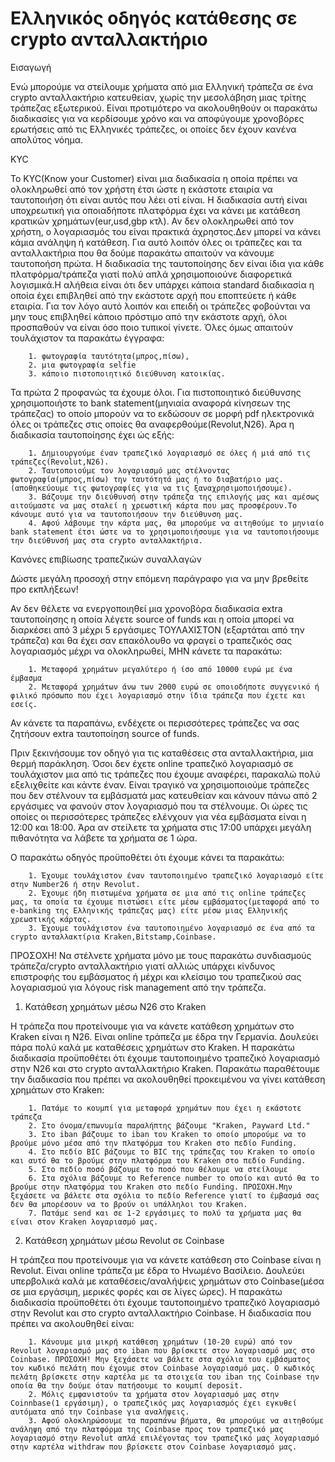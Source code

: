 # Ελληνικός οδηγός κατάθεσης σε crypto ανταλλακτήριο

Εισαγωγή

Ενώ μπορούμε να στείλουμε χρήματα από μια Ελληνική τράπεζα σε ένα crypto ανταλλακτήριο κατευθείαν, χωρίς την μεσολάβηση μιας τρίτης τράπεζας εξωτερικού. Είναι προτιμότερο να ακολουθηθούν οι παρακάτω διαδικασίες για να κερδίσουμε χρόνο και να αποφύγουμε χρονοβόρες ερωτήσεις από τις Ελληνικές τράπεζες, οι οποίες δεν έχουν κανένα απολύτος νόημα.

KYC

Το KYC(Know your Customer) είναι μια διαδικασία η οποία πρέπει να ολοκληρωθεί από τον χρήστη έτσι ώστε η εκάστοτε εταιρία να ταυτοποιήση ότι είναι αυτός που λέει οτί είναι. Η διαδικασία αυτή είναι υποχρεωτική για οποιαδήποτε πλατφόρμα έχει να κάνει με κατάθεση κρατικών χρημάτων(eur,usd,gbp κτλ). Αν δεν ολοκληρωθεί από τον χρήστη, ο λογαριασμός του είναι πρακτικά άχρηστος.Δεν μπορεί να κάνει κάμια ανάληψη ή κατάθεση. Για αυτό λοιπόν όλες οι τράπεζες και τα ανταλλακτήρια που θα δούμε παρακάτω απαιτούν να κάνουμε ταυτοποήση πρώτα. Η διαδικασία της ταυτοποίησης δεν είναι ίδια για κάθε πλατφόρμα/τράπεζα γιατί πολύ απλά χρησιμοποιούνε διαφορετικά λογισμικά.Η αλήθεια είναι ότι δεν υπάρχει κάποια standard διαδικασία η οποία έχει επιβληθεί από την εκάστοτε αρχή που εποπτεύετε ή κάθε εταιρία. Για τον λόγο αυτό λοιπόν και επειδή οι τράπεζες φοβούνται να μην τους επιβληθεί κάποιο πρόστιμο από την εκάστοτε αρχή, όλοι προσπαθούν να είναι όσο ποιο τυπικοί γίνετε. Όλες όμως απαιτούν τουλάχιστον τα παρακάτω έγγραφα: 

        1. φωτογραφία ταυτότητα(μπρος,πίσω),
        2. μια φωτογραφία selfie
        3. κάποιο πιστοποιητικό διεύθυνση κατοικίας. 

Τα πρώτα 2 προφανώς τα έχουμε όλοι. Για πιστοποιητικό διεύθυνσης χρησιμοποιήστε το bank statement(μηνιαία αναφορά κίνησεων της τράπεζας) το οποίο μπορούν να το εκδώσουν σε μορφή pdf ηλεκτρονικά όλες οι τράπεζες στις οποίες θα αναφερθούμε(Revolut,N26). Άρα η διαδικασία ταυτοποίησης έχει ώς εξής:

        1. Δημιουργούμε έναν τραπεζικό λογαριασμό σε όλες ή μιά από τις τράπεζες(Revolut,N26).
        2. Ταυτοποιούμε τον λογαριασμό μας στέλνοντας φωτογραφία(μπρος,πίσω) την ταυτότητά μας ή το διαβατήριο μας.(αποθηκεύουμε τις φωτογραφίες για να τις ξαναχρησιμοποιήσουμε).
        3. Βάζουμε την διεύθυνσή στην τράπεζα της επιλογής μας και αμέσως αιτούμαστε να μας σταλεί η χρεωστική κάρτα που μας προσφέρουν.Το κάνουμε αυτό για να ταυτοποιήσουν την διεύθυνση μας.
        4. Αφού λάβουμε την κάρτα μας, θα μπορούμε να αιτηθούμε το μηνιαίο bank statement έτσι ώστε να το χρησιμοποιήσουμε για να ταυτοποιήσουμε την διεύθυνσή μας στα crypto ανταλλακτήρια.
    

Κανόνες επιβίωσης τραπεζικών συναλλαγών

Δώστε μεγάλη προσοχή στην επόμενη παράγραφο για να μην βρεθείτε προ εκπλήξεων!

Αν δεν θέλετε να ενεργοποιηθεί μια χρονοβόρα διαδικασία extra ταυτοποίησης η οποία λέγετε source of funds και η οποία μπορεί να διαρκέσει από 3 μέχρι 5 εργάσιμες ΤΟΥΛΑΧΙΣΤΟΝ (εξαρτάται από την τράπεζα) και θα έχει σαν επακόλουθο να φραγεί ο τραπεζικός σας λογαριασμός μέχρι να ολοκληρωθεί, ΜΗΝ κάνετε τα παρακάτω:

        1. Μεταφορά χρημάτων μεγαλύτερο ή ίσο από 10000 ευρώ με ένα έμβασμα
        2. Μεταφορά χρημάτων άνω των 2000 ευρώ σε οποιοδήποτε συγγενικό ή φιλικό πρόσωπο που έχει λογαριασμό στην ίδια τράπεζα που έχετε και εσείς.
        
Αν κάνετε τα παραπάνω, ενδέχετε οι περισσότερες τράπεζες να σας ζητήσουν extra ταυτοποίηση source of funds.


Πριν ξεκινήσουμε τον οδηγό για τις καταθέσεις στα ανταλλακτήρια, μια θερμή παράκληση. Όσοι δεν έχετε online τραπεζικό λογαριασμό σε τουλάχιστον μια από τις τράπεζες που έχουμε αναφέρει, παρακαλώ πολύ εξελιχθείτε και κάντε έναν. Είναι τραγικό να χρησιμοποιούμε τράπεζες που δεν στέλνουν τα εμβάσματά μας κατευθείαν και κάνουν πάνω από 2 εργάσιμες να φανούν στον λογαριασμό που τα στέλνουμε. Οι ώρες τις οποίες οι περισσότερες τράπεζες ελένχουν για νέα εμβάσματα είναι η 12:00 και 18:00. Άρα αν στείλετε τα χρήματα στις 17:00 υπάρχει μεγάλη πιθανότητα να λάβετε τα χρήματα σε 1 ώρα.

Ο παρακάτω οδηγός προϋποθέτει ότι έχουμε κάνει τα παρακάτω:

        1. Έχουμε τουλάχιστον έναν ταυτοποιημένο τραπεζικό λογαριασμό είτε στην Number26 ή στην Revolut.
        2. Έχουμε ήδη πιστωμένα χρήματα σε μια από τις online τράπεζες μας, τα οποία τα έχουμε πιστώσει είτε μέσω εμβάσματος(μεταφορά από το e-banking της Ελληνικής τράπεζας μας) είτε μέσω μιας Ελληνικής χρεωστικής κάρτας.
        3. Έχουμε τουλάχιστον ένα ταυτοποιημένο λογαριασμό σε ένα από τα crypto ανταλλακτίρια Kraken,Bitstamp,Coinbase.


ΠΡΟΣΟΧΗ! Να στέλνετε χρήματα μόνο με τους παρακάτω συνδιασμούς τράπεζα/crypto ανταλλακτήριο γιατί αλλιώς υπάρχει κίνδυνος επιστροφής του εμβάσματος ή μέχρι και κλείσιμο του τραπεζικού σας λογαριασμού για λόγους risk management από την τράπεζα.


1) Κατάθεση χρημάτων μέσω Ν26 στο Kraken

H τράπεζα που προτείνουμε για να κάνετε κατάθεση χρημάτων στο Kraken είναι η N26. Είναι online τράπεζα με έδρα την Γερμανία. Δουλεύει πάρα πολύ καλά με καταθέσεις χρημάτων στο Kraken. Η παρακάτω διαδικασία προϋποθέτει ότι έχουμε ταυτοποιημένο τραπεζικό λογαριασμό στην Ν26 και στο crypto ανταλλακτήριο Kraken. Παρακάτω παραθέτουμε την διαδικασία που πρέπει να ακολουθηθεί προκειμένου να γίνει κατάθεση χρημάτων στο Kraken:

        1. Πατάμε το κουμπί για μεταφορά χρημάτων που έχει η εκάστοτε τράπεζα
        2. Στο όνομα/επωνυμία παραλήπτης βάζουμε "Kraken, Payward Ltd."
        3. Στο iban βάζουμε το iban του Kraken το οποίο μπορούμε να το βρούμε μόνο μέσα από την πλατφόρμα του Kraken στο πεδίο Funding.
        4. Στο πεδίο BIC βάζουμε το BIC της τράπεζας του Kraken το οποίο και αυτό θα το βρούμε στην πλατφόρμα του Kraken στο πεδίο Funding.
        5. Στο πεδίο ποσό βάζουμε το ποσό που θέλουμε να στείλουμε
        6. Στα σχόλια βάζουμε το Reference number το οποίο και αυτό θα το βρούμε στην πλατφόρμα του Kraken στο πεδίο Funding. ΠΡΟΣΟΧΗ.Μην ξεχάσετε να βάλετε στα σχόλια το πεδίο Reference γιατί το έμβασμά σας δεν θα μπορέσουν να το βρούν οι υπάλληλοι του Kraken.
        7. Πατάμε send και σε 1-2 εργάσιμες το πολύ τα χρήματα μας θα είναι στον Kraken λογαριασμό μας.

2) Κατάθεση χρημάτων μέσω Revolut σε Coinbase

Η τράπζεα που προτείνουμε για να κάνετε κατάθεση στο Coinbase είναι η Revolut. Είναι online τράπεζα με έδρα το Ηνωμένο Βασίλειο. Δουλεύει υπερβολικά καλά με καταθέσεις/αναλήψεις χρημάτων στο Coinbase(μέσα σε μια εργάσιμη, μερικές φορές και σε λίγες ώρες). Η παρακάτω διαδικασία προϋποθέτει ότι έχουμε ταυτοποιημένο τραπεζικό λογαριασμό στην Revolut και στο crypto ανταλλακτήριο Coinbase. Η διαδικασία που πρέπει να ακολουθηθεί είναι:

        1. Κάνουμε μια μικρή κατάθεση χρημάτων (10-20 ευρώ) από τον Revolut λογαριασμό μας στο iban που βρίσκετε στον λογαριασμό μας στο Coinbase. ΠΡΟΣΟΧΗ! Μην ξεχάσετε να βάλετε στα σχόλια του εμβάσματος τον κωδικό πελάτη που έχουμε στον Coinbase λογαριασμό μας. Ο κωδικός πελάτη βρίσκετε στην καρτέλα με τα στοιχεία του iban της Coinbase την οποία θα την δούμε όταν πατήσουμε το κουμπί deposit.
        2. Μόλις εμφανιστούν τα χρήματα στον λογαριασμό μας στην Coinnbase(1 εργάσιμη), ο τραπεζικός μας λογαριασμός έχει εγκυθεί αυτόματα από την Coinbase για αναλήψεις.
        3. Αφού ολοκληρώσουμε τα παραπάνω βήματα, θα μπορούμε να αιτηθούμε ανάληψη από την πλατφόρμα της Coinbase προς τον τραπεζικό μας λογαριασμό στην Revolut απλά επιλέγοντας τον τραπεζικό μας λογαριασμό στην καρτέλα withdraw που βρίσκετε στον Coinbase λογαριασμό μας.
  
